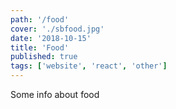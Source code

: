 ```yaml
---
path: '/food'
cover: './sbfood.jpg'
date: '2018-10-15'
title: 'Food'
published: true
tags: ['website', 'react', 'other']
---
```


Some info about food
